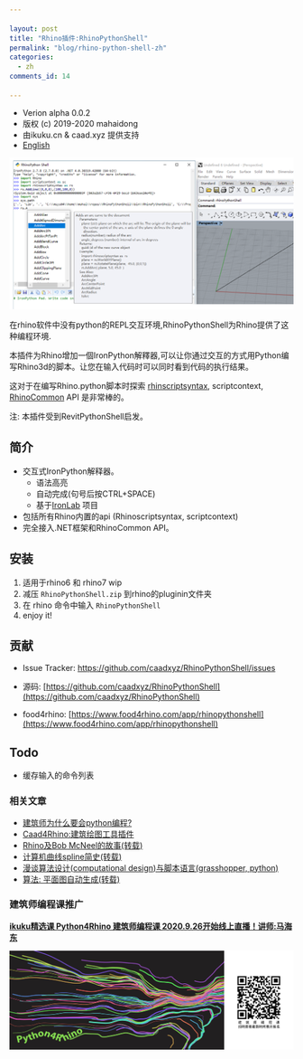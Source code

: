 ```yaml
---

layout: post
title: "Rhino插件:RhinoPythonShell"
permalink: "blog/rhino-python-shell-zh"
categories:
  - zh
comments_id: 14

---
```

* Verion alpha 0.0.2
* 版权  (c) 2019-2020 mahaidong
* 由ikuku.cn & caad.xyz 提供支持
* [English](/blog/rhino-python-shell-en)

![sample](/assets/images/14-rhinoPythonShell/sample.png)    


在rhino软件中没有python的REPL交互环境,RhinoPythonShell为Rhino提供了这种编程环境.

本插件为Rhino增加一個IronPython解釋器,可以让你通过交互的方式用Python编写Rhino3d的脚本。让您在输入代码时可以同时看到代码的执行结果。

这对于在编写Rhino.python脚本时探索 [rhinscriptsyntax](https://developer.rhino3d.com/api/RhinoScriptSyntax/), scriptcontext, [RhinoCommon](https://developer.rhino3d.com/api/RhinoCommon/html/R_Project_RhinoCommon.htm) API 是非常棒的。

注: 本插件受到RevitPythonShell启发。

## 简介

* 交互式IronPython解释器。
  * 语法高亮
  * 自动完成(句号后按CTRL+SPACE)
  * 基于[IronLab](http://code.google.com/p/ironlab/) 项目
* 包括所有Rhino内置的api (Rhinoscriptsyntax, scriptcontext)
* 完全接入.NET框架和RhinoCommon API。

## 安装

1. 适用于rhino6 和 rhino7 wip
1. 减压 `RhinoPythonShell.zip` 到rhino的pluginin文件夹
1. 在 rhino 命令中输入 `RhinoPythonShell`
1. enjoy it!

## 贡献

- Issue Tracker:  https://github.com/caadxyz/RhinoPythonShell/issues
- 源码: [https://github.com/caadxyz/RhinoPythonShell](https://github.com/caadxyz/RhinoPythonShell)

- food4rhino: [https://www.food4rhino.com/app/rhinopythonshell](https://www.food4rhino.com/app/rhinopythonshell)

## Todo

* 缓存输入的命令列表


### 相关文章

* [建筑师为什么要会python编程?](http://www.ikuku.cn/article/jianzhushiweishenmyhpythonbc)
* [Caad4Rhino:建筑绘图工具插件](http://www.ikuku.cn/article/caad4rhinojzhtgjcj)
* [Rhino及Bob McNeel的故事(转载)](http://www.ikuku.cn/article/rhinoandbobmcneeldegushi)
* [计算机曲线spline简史(转载)](http://www.ikuku.cn/article/jisuanjiquxianjianshi)
* [漫谈算法设计(computational design)与脚本语言(grasshopper, python)](http://www.ikuku.cn/post/1878164)
* [算法: 平面图自动生成(转载)](http://www.ikuku.cn/post/1878615)

### 建筑师编程课推广

**[ikuku精选课 Python4Rhino 建筑师编程课 2020.9.26开始线上直播！讲师:马海东](https://item.taobao.com/item.htm?id=612510660299)**

![python tutorial](/assets/images/13-evolvingFloorplans/pyClass.jpg)




